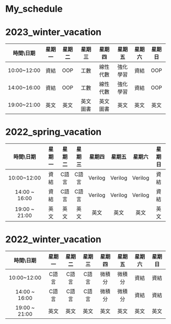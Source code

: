 # My_schedule

# 2023_winter_vacation

| 時間\日期 | 星期一 | 星期二 | 星期三 | 星期四 | 星期五 | 星期六 | 星期日  |
|:-:|:-:|:-:|:-:|:-:|:-:|:-:|:-:|
| 10:00~12:00 | 資結 | OOP | 工數 | 線性代數 | 強化學習 | 資結 | OOP  |
| 14:00~16:00 | 資結 | OOP | 工數 | 線性代數 | 強化學習 | 資結 | OOP  |
| 19:00~21:00 | 英文 | 英文 | 英文圖書 | 英文圖書 | 英文 | 英文 | 英文  |

# 2022_spring_vacation
| 時間\日期 | 星期一 | 星期二 | 星期三 | 星期四 | 星期五 | 星期六 | 星期日  |
|:-:|:-:|:-:|:-:|:-:|:-:|:-:|:-:|
| 10:00~12:00 | 資結 | C語言 | C語言 | Verilog | Verilog | Verilog | 資結  |
| 14:00 ~ 16:00 | 資結 | C語言 | C語言 | Verilog | Verilog | Verilog | 資結  |
| 19:00 ~ 21:00 | 英文 | 英文 | 英文 | 英文 | 英文 | 英文 | 英文  |

# 2022_winter_vacation
| 時間\日期 | 星期一 | 星期二 | 星期三 | 星期四 | 星期五 | 星期六 | 星期日  |
|:-:|:-:|:-:|:-:|:-:|:-:|:-:|:-:|
| 10:00~12:00 | C語言 | C語言 | C語言 | 微積分 | 微積分 | 資結 | 資結  |
| 14:00 ~ 16:00 | C語言 | C語言 | C語言 | 微積分 | 微積分 | 資結 | 資結  |
| 19:00 ~ 21:00 | 英文 | 英文 | 英文 | 英文 | 英文 | 英文 | 英文  |




